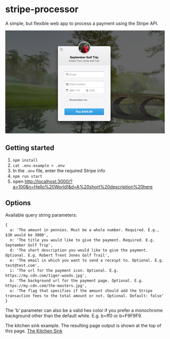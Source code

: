 # stripe-processor
A simple, but flexible web app to process a payment using the Stripe API.

![The Kitchen Sink](/stripe-payment.png)

## Getting started

1. `npm install`
1. `cat .env.example > .env`
1. In the `.env` file, enter the required Stripe info
1. `npm run start`
1. open [http://localhost:3000/?a=100&n=Hello%20World!&d=A%20short%20description%20here](http://localhost:3000/?a=100&n=Hello%20World!&d=A%20short%20description%20here)

## Options
Available query string parameters:
```
{
  a: 'The amount in pennies. Must be a whole number. Required. E.g., $30 would be 3000',
  n: 'The title you would like to give the payment. Required. E.g. September Golf Trip',
  d: 'The short description you would like to give the payment. Optional. E.g. Robert Trent Jones Golf Trail',
  e: 'The email in which you want to send a receipt to. Optional. E.g. test@test.com',
  i: 'The url for the payment icon. Optional. E.g. https://my.cdn.com/tiger-woods.jpg',
  b: 'The background url for the payment page. Optional. E.g. https://my.cdn.com/the-masters.jpg',
  o: 'The flag that specifies if the amount should add the Stripe transaction fees to the total amount or not. Optional. Default: false'
}
```
The 'b' parameter can also be a valid hex color if you prefer a monochrome background other than the default white. E.g. b=ff0 or b=F9F9F9.

The kitchen sink example. The resulting page output is shown at the top of this page.
[The Kitchen Sink](http://localhost:3000/?&b=http://goo.gl/oS7JcT&c=USD&o=false&n=September%20Golf%20Trip&d=Robert%20Trent%20Jones%20Golf%20Trail&f=Nate&l=Clark&a=49999&i=http://goo.gl/n5dbYn)
